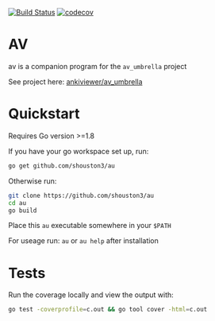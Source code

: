 [![Build Status](https://travis-ci.org/shouston3/au.svg?branch=master)](https://travis-ci.org/shouston3/au)
[![codecov](https://codecov.io/gh/shouston3/au/branch/master/graph/badge.svg)](https://codecov.io/gh/shouston3/au)

# AV

av is a companion program for the `av_umbrella` project

See project here: [ankiviewer/av_umbrella](https://github.com/ankiviewer/av_umbrella)

# Quickstart

Requires Go version >=1.8

If you have your go workspace set up, run:

```bash
go get github.com/shouston3/au
```

Otherwise run:

```bash
git clone https://github.com/shouston3/au
cd au
go build
```

Place this `au` executable somewhere in your `$PATH`

For useage run: `au` or `au help` after installation

# Tests

Run the coverage locally and view the output with:

```bash
go test -coverprofile=c.out && go tool cover -html=c.out
```
